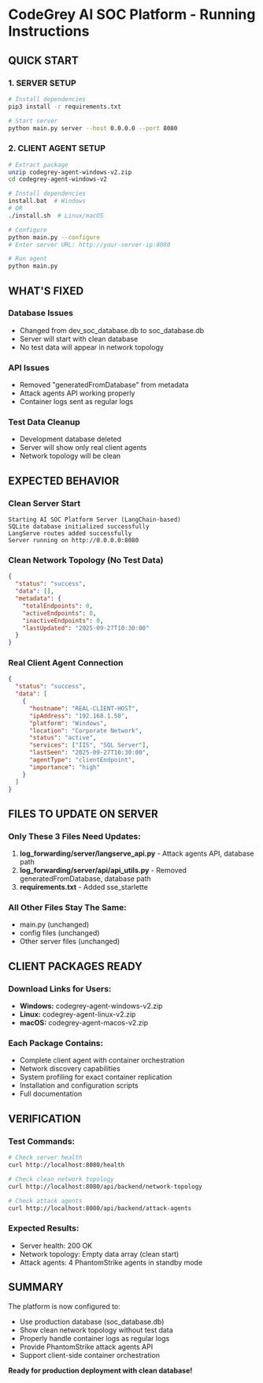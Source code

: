 # CodeGrey AI SOC Platform - Running Instructions

## QUICK START

### 1. SERVER SETUP
```bash
# Install dependencies
pip3 install -r requirements.txt

# Start server
python main.py server --host 0.0.0.0 --port 8080
```

### 2. CLIENT AGENT SETUP
```bash
# Extract package
unzip codegrey-agent-windows-v2.zip
cd codegrey-agent-windows-v2

# Install dependencies
install.bat  # Windows
# OR
./install.sh  # Linux/macOS

# Configure
python main.py --configure
# Enter server URL: http://your-server-ip:8080

# Run agent
python main.py
```

## WHAT'S FIXED

### Database Issues
- Changed from dev_soc_database.db to soc_database.db
- Server will start with clean database
- No test data will appear in network topology

### API Issues
- Removed "generatedFromDatabase" from metadata
- Attack agents API working properly
- Container logs sent as regular logs

### Test Data Cleanup
- Development database deleted
- Server will show only real client agents
- Network topology will be clean

## EXPECTED BEHAVIOR

### Clean Server Start
```
Starting AI SOC Platform Server (LangChain-based)
SQLite database initialized successfully
LangServe routes added successfully
Server running on http://0.0.0.0:8080
```

### Clean Network Topology (No Test Data)
```json
{
  "status": "success",
  "data": [],
  "metadata": {
    "totalEndpoints": 0,
    "activeEndpoints": 0,
    "inactiveEndpoints": 0,
    "lastUpdated": "2025-09-27T10:30:00"
  }
}
```

### Real Client Agent Connection
```json
{
  "status": "success",
  "data": [
    {
      "hostname": "REAL-CLIENT-HOST",
      "ipAddress": "192.168.1.50",
      "platform": "Windows",
      "location": "Corporate Network",
      "status": "active",
      "services": ["IIS", "SQL Server"],
      "lastSeen": "2025-09-27T10:30:00",
      "agentType": "clientEndpoint",
      "importance": "high"
    }
  ]
}
```

## FILES TO UPDATE ON SERVER

### Only These 3 Files Need Updates:
1. **log_forwarding/server/langserve_api.py** - Attack agents API, database path
2. **log_forwarding/server/api/api_utils.py** - Removed generatedFromDatabase, database path
3. **requirements.txt** - Added sse_starlette

### All Other Files Stay The Same:
- main.py (unchanged)
- config files (unchanged)
- Other server files (unchanged)

## CLIENT PACKAGES READY

### Download Links for Users:
- **Windows:** codegrey-agent-windows-v2.zip
- **Linux:** codegrey-agent-linux-v2.zip  
- **macOS:** codegrey-agent-macos-v2.zip

### Each Package Contains:
- Complete client agent with container orchestration
- Network discovery capabilities
- System profiling for exact container replication
- Installation and configuration scripts
- Full documentation

## VERIFICATION

### Test Commands:
```bash
# Check server health
curl http://localhost:8080/health

# Check clean network topology
curl http://localhost:8080/api/backend/network-topology

# Check attack agents
curl http://localhost:8080/api/backend/attack-agents
```

### Expected Results:
- Server health: 200 OK
- Network topology: Empty data array (clean start)
- Attack agents: 4 PhantomStrike agents in standby mode

## SUMMARY

The platform is now configured to:
- Use production database (soc_database.db)
- Show clean network topology without test data
- Properly handle container logs as regular logs
- Provide PhantomStrike attack agents API
- Support client-side container orchestration

**Ready for production deployment with clean database!**
